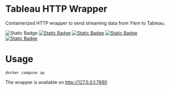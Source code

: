 # Tableau HTTP Wrapper
Containerized HTTP wrapper to send streaming data from Ylem to Tableau.

![Static Badge](https://img.shields.io/badge/Python-3-black)
<a href="https://github.com/ylem-co/tableau-http-wrapper?tab=Apache-2.0-1-ov-file">![Static Badge](https://img.shields.io/badge/license-Apache%202.0-black)</a>
<a href="https://ylem.co" target="_blank">![Static Badge](https://img.shields.io/badge/website-ylem.co-black)</a>
<a href="https://docs.datamin.io" target="_blank">![Static Badge](https://img.shields.io/badge/documentation-docs.datamin.io-black)</a>
<a href="https://join.slack.com/t/datamincommunity/shared_invite/zt-2nawzl6h0-qqJ0j7Vx_AEHfnB45xJg2Q" target="_blank">![Static Badge](https://img.shields.io/badge/community-join%20Slack-black)</a>

# Usage

```shell
docker compose up
```

The wrapper is available on http://127.0.0.1:7890

